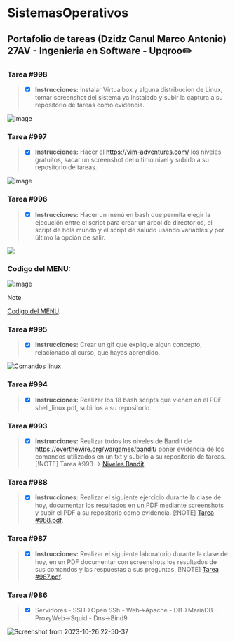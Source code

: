 # SistemasOperativos
## Portafolio de tareas (Dzidz Canul Marco Antonio) 27AV - Ingenieria en Software - Upqroo✏️

### Tarea #998 
> - [x] **Instrucciones:**
Instalar Virtualbox y alguna distribucion de Linux, tomar screenshot del sistema ya instalado y subir la captura a su repositorio de tareas como evidencia.

![image](https://github.com/MarcoAntonioDzidzCanul/SistemasOperativos/assets/118034450/4eebbb06-1b8f-4645-bb65-4ade6f16462b)

### Tarea #997 
> - [x] **Instrucciones:**
Hacer el https://vim-adventures.com/ los niveles gratuitos, sacar un screenshot del ultimo nivel y subirlo a su repositorio de tareas.

![image](https://github.com/MarcoAntonioDzidzCanul/SistemasOperativos/assets/118034450/12bcca03-ec94-4cb5-8c19-c2d5ec69ddf6)

### Tarea #996
> - [x] **Instrucciones:**
Hacer un menú en bash que permita elegir la ejecución entre el script para crear un árbol de directorios, el script de hola mundo y el script de saludo usando variables y por último la opción de salir.

<a href="https://asciinema.org/a/436s44Z8uhkFZr76AunsfJzca" target="_blank"><img src="https://asciinema.org/a/436s44Z8uhkFZr76AunsfJzca.svg" /></a>

### Codigo del MENU:
![image](https://github.com/MarcoAntonioDzidzCanul/SistemasOperativos/assets/118034450/1fa665a5-d8ed-4638-a88e-db681ae9640a)
> [!NOTE]
> [Codigo del MENU](https://github.com/MarcoAntonioDzidzCanul/SistemasOperativos/blob/main/Menu.sh).


### Tarea #995 
> - [x] **Instrucciones:**
Crear un gif que explique algún concepto, relacionado al curso, que hayas aprendido.

![Comandos linux](https://github.com/MarcoAntonioDzidzCanul/SistemasOperativos/assets/118034450/b09a63d8-489a-4bbe-9a5c-17a5fb221e76)

### Tarea #994 
> - [x] **Instrucciones:**
Realizar los 18 bash scripts que vienen en el PDF shell_linux.pdf, subirlos a su repositorio.

### Tarea #993
> - [x] **Instrucciones:**
Realizar todos los niveles de Bandit de https://overthewire.org/wargames/bandit/ poner evidencia de los comandos utilizados en un txt y subirlo a su repositorio de tareas.
> [!NOTE]
> Tarea #993 -> [Niveles Bandit](https://github.com/MarcoAntonioDzidzCanul/SistemasOperativos/blob/main/Niveles%20Bandit.txt).

### Tarea #988
> - [x] **Instrucciones:**
Realizar el siguiente ejercicio durante la clase de hoy, documentar los resultados en un PDF mediante screenshots y subir el PDF a su repositorio como evidencia.
> [!NOTE]
> [Tarea #988.pdf](https://github.com/MarcoAntonioDzidzCanul/SistemasOperativos/blob/main/Tarea.988.pdf).

### Tarea #987 
> - [x] **Instrucciones:**
Realizar el siguiente laboratorio durante la clase de hoy, en un PDF documentar con screenshots los resultados de sus comandos y las respuestas a sus preguntas.
> [!NOTE]
> [Tarea #987.pdf](https://github.com/MarcoAntonioDzidzCanul/SistemasOperativos/blob/main/Tarea.987.pdf).

### Tarea #986

> - [x] Servidores
     - SSH->Open SSh
     - Web->Apache
     - DB->MariaDB
     - ProxyWeb->Squid
     - Dns->Bind9

![Screenshot from 2023-10-26 22-50-37](https://github.com/MarcoAntonioDzidzCanul/SistemasOperativos/assets/118034450/e80f33ad-4cf3-45d0-bfd9-0c6f06f5dd8a)


